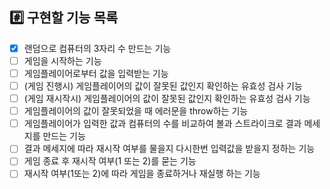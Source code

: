 ## #️⃣ 구현할 기능 목록

- [x] 랜덤으로 컴퓨터의 3자리 수 만드는 기능
- [ ] 게임을 시작하는 기능
- [ ] 게임플레이어로부터 값을 입력받는 기능
- [ ] (게임 진행시) 게임플레이어의 값이 잘못된 값인지 확인하는 유효성 검사 기능
- [ ] (게임 재시작시) 게임플레이어의 값이 잘못된 값인지 확인하는 유효성 검사 기능
- [ ] 게임플레이어의 값이 잘못되었을 때 에러문을 throw하는 기능
- [ ] 게임플레이어가 입력한 값과 컴퓨터의 수를 비교하여 볼과 스트라이크로 결과 메세지를 만드는 기능
- [ ] 결과 메세지에 따라 재시작 여부를 물을지 다시한번 입력값을 받을지 정하는 기능
- [ ] 게임 종료 후 재시작 여부(1 또는 2)를 묻는 기능
- [ ] 재시작 여부(1또는 2)에 따라 게임을 종료하거나 재실행 하는 기능
